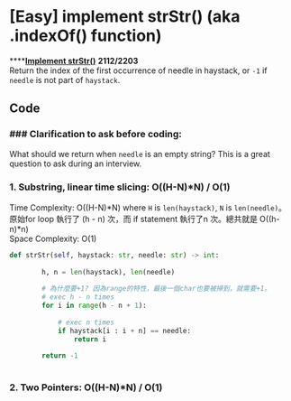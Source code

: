 # \[Easy\] implement strStr\(\) \(aka .indexOf\(\) function\)

\*\*\*\*[**Implement strStr\(\)**](https://leetcode.com/problems/implement-strstr/)    **2112/2203**  
Return the index of the first occurrence of needle in haystack, or `-1` if `needle` is not part of `haystack`.

## **Code**

### **\#\#\# Clarification to ask before coding:**

What should we return when `needle` is an empty string? This is a great question to ask during an interview.

### 1. Substring, linear time slicing: O\(\(H-N\)\*N\) / O\(1\)

Time Complexity: O\(\(H-N\)\*N\) where `H` is `len(haystack)`, `N` is `len(needle)`。  
                               原始for loop 執行了 \(h - n\) 次，而 if statement 執行了n 次。總共就是 O\(\(h-n\)\*n\)  
Space Complexity: O\(1\)

```python
def strStr(self, haystack: str, needle: str) -> int:
        
        h, n = len(haystack), len(needle)
        
        # 為什麼要+1? 因為range的特性，最後一個char也要被掃到，就需要+1。
        # exec h - n times
        for i in range(h - n + 1):
            
            # exec n times
            if haystack[i : i + n] == needle:
                return i
        
        return -1
        
```

### 2. Two Pointers: O\(\(H-N\)\*N\) / O\(1\)

